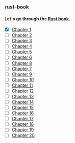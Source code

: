 ### rust-book
#### Let's go through the [Rust book](https://doc.rust-lang.org/book/).

- [x] [Chapter 1](https://doc.rust-lang.org/book/ch01-00-getting-started.html)
- [ ] [Chapter 2](https://doc.rust-lang.org/book/ch02-00-guessing-game-tutorial.html)
- [ ] [Chapter 3](https://doc.rust-lang.org/book/ch03-00-common-programming-concepts.html)
- [ ] [Chapter 4](https://doc.rust-lang.org/book/ch04-00-understanding-ownership.html)
- [ ] [Chapter 5](https://doc.rust-lang.org/book/ch05-00-structs.html)
- [ ] [Chapter 6](https://doc.rust-lang.org/book/ch06-00-enums.html)
- [ ] [Chapter 8](https://doc.rust-lang.org/book/ch08-00-common-collections.html)
- [ ] [Chapter 7](https://doc.rust-lang.org/book/ch07-00-managing-growing-projects-with-packages-crates-and-modules.html)
- [ ] [Chapter 9](https://doc.rust-lang.org/book/ch09-00-error-handling.html)
- [ ] [Chapter 10](https://doc.rust-lang.org/book/ch10-00-generics.html)
- [ ] [Chapter 11](https://doc.rust-lang.org/book/ch11-00-testing.html)
- [ ] [Chapter 12](https://doc.rust-lang.org/book/ch12-00-an-io-project.html)
- [ ] [Chapter 13](https://doc.rust-lang.org/book/ch13-00-functional-features.html)
- [ ] [Chapter 14](https://doc.rust-lang.org/book/ch14-00-more-about-cargo.html)
- [ ] [Chapter 15](https://doc.rust-lang.org/book/ch15-00-smart-pointers.html)
- [ ] [Chapter 16](https://doc.rust-lang.org/book/ch16-00-concurrency.html)
- [ ] [Chapter 17](https://doc.rust-lang.org/book/ch17-00-oop.html)
- [ ] [Chapter 18](https://doc.rust-lang.org/book/ch18-00-patterns.html)
- [ ] [Chapter 19](https://doc.rust-lang.org/book/ch19-00-advanced-features.html)
- [ ] [Chapter 20](https://doc.rust-lang.org/book/ch20-00-final-project-a-web-server.html)